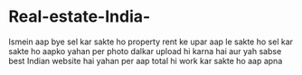# Real-estate-India-
Ismein aap bye sel kar sakte ho property rent ke upar aap le sakte ho sel kar sakte ho aapko yahan per photo dalkar upload hi karna hai aur yah sabse best Indian website hai yahan per aap total hi work kar sakte ho aap apna
